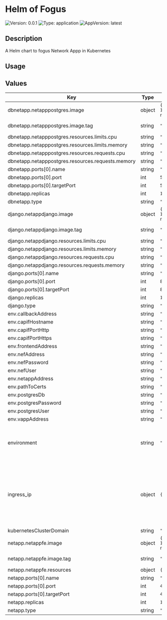 # Helm of Fogus

![Version: 0.0.1](https://img.shields.io/badge/Version-0.0.1-informational?style=for-the-badge)
![Type: application](https://img.shields.io/badge/Type-application-informational?style=for-the-badge) 
![AppVersion: latest](https://img.shields.io/badge/AppVersion-latest-informational?style=for-the-badge) 

## Description

A Helm chart to fogus Network Appp in Kubernetes

## Usage

## Values

| Key | Type | Default | Description |
|-----|------|---------|-------------|
| dbnetapp.netapppostgres.image | object | `{"repository":"709233559969.dkr.ecr.eu-central-1.amazonaws.com/evolved5gvalidation:fogusnetapp-netapppostgres","tag":"latest"}` | The docker image repository to use |
| dbnetapp.netapppostgres.image.tag | string | `"latest"` | @default Chart version |
| dbnetapp.netapppostgres.resources.limits.cpu | string | `"100m"` |  |
| dbnetapp.netapppostgres.resources.limits.memory | string | `"128Mi"` |  |
| dbnetapp.netapppostgres.resources.requests.cpu | string | `"100m"` |  |
| dbnetapp.netapppostgres.resources.requests.memory | string | `"128Mi"` |  |
| dbnetapp.ports[0].name | string | `"5432"` |  |
| dbnetapp.ports[0].port | int | `5432` |  |
| dbnetapp.ports[0].targetPort | int | `5432` |  |
| dbnetapp.replicas | int | `1` |  |
| dbnetapp.type | string | `"ClusterIP"` |  |
| django.netappdjango.image | object | `{"repository":"709233559969.dkr.ecr.eu-central-1.amazonaws.com/evolved5gvalidation:fogusnetapp-netappdjango","tag":"latest"}` | The docker image repository to use |
| django.netappdjango.image.tag | string | `"latest"` | @default Chart version |
| django.netappdjango.resources.limits.cpu | string | `"100m"` |  |
| django.netappdjango.resources.limits.memory | string | `"128Mi"` |  |
| django.netappdjango.resources.requests.cpu | string | `"100m"` |  |
| django.netappdjango.resources.requests.memory | string | `"128Mi"` |  |
| django.ports[0].name | string | `"8000"` |  |
| django.ports[0].port | int | `8000` |  |
| django.ports[0].targetPort | int | `8000` |  |
| django.replicas | int | `1` |  |
| django.type | string | `"ClusterIP"` |  |
| env.callbackAddress | string | `"192.168.1.5:8000"` |  |
| env.capifHostname | string | `"my-capif.apps.ocp-epg.hi.inet"` |  |
| env.capifPortHttp | string | `"30048"` |  |
| env.capifPortHttps | string | `"30548"` |  |
| env.frontendAddress | string | `"my-fogus.apps.ocp-epg.hi.inet"` |  |
| env.nefAddress | string | `"my-nef.apps.ocp-epg.hi.inet"` |  |
| env.nefPassword | string | `"pass"` |  |
| env.nefUser | string | `"admin@my-email.com"` |  |
| env.netappAddress | string | `"192.168.1.5:8000"` |  |
| env.pathToCerts | string | `"/code/capif_onboarding"` |  |
| env.postgresDb | string | `"evolvedb"` |  |
| env.postgresPassword | string | `"evolvepass"` |  |
| env.postgresUser | string | `"evolveclient"` |  |
| env.vappAddress | string | `"195.134.66.79:8443"` |  |
| environment | string | `"openshift"` | The Environment variable. It accepts: 'kuberentes-athens', 'kuberentes-uma', 'openshift' |
| ingress_ip | object | `{"athens":"10.161.1.126","uma":"10.11.23.49"}` | If env: 'kuberentes-athens' or env: 'kuberentes-uma', use the Ip address dude for the kubernetes to your Ingress Controller ej: kubectl -n NAMESPACE_CAPIF get ing s |
| kubernetesClusterDomain | string | `"cluster.local"` |  |
| netapp.netappfe.image | object | `{"repository":"709233559969.dkr.ecr.eu-central-1.amazonaws.com/evolved5gvalidation:fogusnetapp-netappfe","tag":"latest"}` | The docker image repository to use |
| netapp.netappfe.image.tag | string | `"latest"` | @default Chart version |
| netapp.netappfe.resources | object | `{}` |  |
| netapp.ports[0].name | string | `"fe"` |  |
| netapp.ports[0].port | int | `4200` |  |
| netapp.ports[0].targetPort | int | `4200` |  |
| netapp.replicas | int | `1` |  |
| netapp.type | string | `"ClusterIP"` |  |






